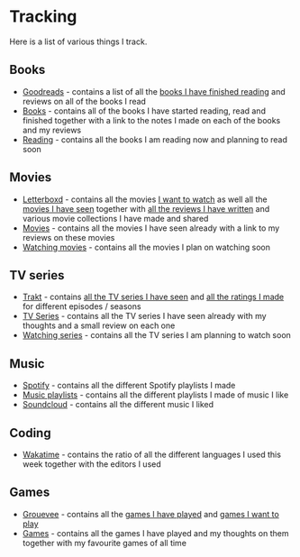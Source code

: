 # Tracking
Here is a list of various things I track.

## Books
- [Goodreads](https://www.goodreads.com/user/show/15768482-nikita-voloboev) - contains a list of all the [books I have finished reading](https://www.goodreads.com/review/list/15768482?shelf=read) and reviews on all of the books I read
- [Books](../books/Books.md) - contains all of the books I have started reading, read and finished together with a link to the notes I made on each of the books and my reviews
- [Reading](../working-on/Reading.md) - contains all the books I am reading now and planning to read soon

## Movies
- [Letterboxd](https://letterboxd.com/NikitaVoloboev/) - contains all the movies [I want to watch](https://letterboxd.com/nikitavoloboev/watchlist/) as well all the [movies I have seen](https://letterboxd.com/nikitavoloboev/films/) together with [all the reviews I have written](https://letterboxd.com/nikitavoloboev/films/reviews/by/added/) and various movie collections I have made and shared
- [Movies]() - contains all the movies I have seen already with a link to my reviews on these movies
- [Watching movies](../movies/watching-movies.md) - contains all the movies I plan on watching soon

## TV series
- [Trakt](https://trakt.tv/users/nikivi) - contains [all the TV series I have seen](https://trakt.tv/users/nikivi/history) and [all the ratings I made](https://trakt.tv/users/nikivi/ratings) for different episodes /  seasons 
- [TV Series](../tv-series/tv-series.md) - contains all the TV series I have seen already with my thoughts and a small review on each one
- [Watching series](../tv-series/watching-series.md) - contains all the TV series I am planning to watch soon

## Music 
- [Spotify](https://open.spotify.com/user/nikitavoloboev) - contains all the different Spotify playlists I made
- [Music playlists](../music/music-plays.md) - contains all the different playlists I made of music I like
- [Soundcloud](https://soundcloud.com/nikitavoloboev) - contains all the different music I liked

## Coding
- [Wakatime](https://wakatime.com/@nikivi) - contains the ratio of all the different languages I used this week together with the editors I used

## Games
- [Grouevee](https://www.grouvee.com/user/nikivi/) - contains all the [games I have played](https://www.grouvee.com/user/nikivi/shelves/12649-played/?num=25) and [games I want to play](https://www.grouvee.com/user/nikivi/shelves/12652-wish-list/?num=25)
- [Games](../games/Games.md) - contains all the games I have played and my thoughts on them together with my favourite games of all time

